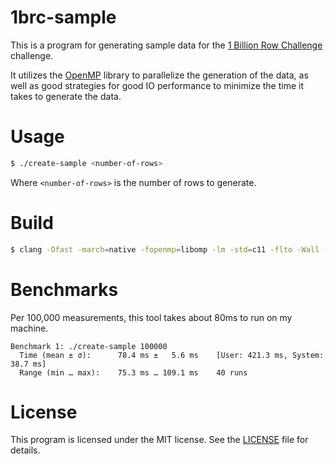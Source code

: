 # 1brc-sample

This is a program for generating sample data for the [1 Billion Row Challenge](https://1brc.dev) challenge.

It utilizes the [OpenMP](https://www.openmp.org/) library to parallelize the generation of the data,
as well as good strategies for good IO performance to minimize the time it takes to generate the data.

# Usage

```sh
$ ./create-sample <number-of-rows>
```

Where `<number-of-rows>` is the number of rows to generate.

# Build

```sh
$ clang -Ofast -march=native -fopenmp=libomp -lm -std=c11 -flto -Wall -Wextra -Wpedantic -Werror create-sample.c -o create-sample
```

# Benchmarks

Per 100,000 measurements, this tool takes about 80ms to run on my machine.
```
Benchmark 1: ./create-sample 100000
  Time (mean ± σ):      78.4 ms ±   5.6 ms    [User: 421.3 ms, System: 38.7 ms]
  Range (min … max):    75.3 ms … 109.1 ms    40 runs
```
# License

This program is licensed under the MIT license. See the [LICENSE](LICENSE) file for details.
